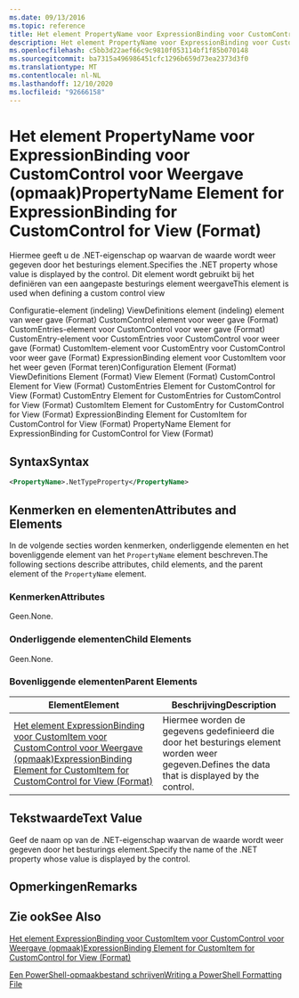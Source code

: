 ```yaml
---
ms.date: 09/13/2016
ms.topic: reference
title: Het element PropertyName voor ExpressionBinding voor CustomControl voor Weergave (opmaak)
description: Het element PropertyName voor ExpressionBinding voor CustomControl voor Weergave (opmaak)
ms.openlocfilehash: c5bb3d22aef66c9c9810f053114bf1f85b070148
ms.sourcegitcommit: ba7315a496986451cfc1296b659d73ea2373d3f0
ms.translationtype: MT
ms.contentlocale: nl-NL
ms.lasthandoff: 12/10/2020
ms.locfileid: "92666158"
---
```

# <a name="propertyname-element-for-expressionbinding-for-customcontrol-for-view-format"></a><span data-ttu-id="f42cd-103">Het element PropertyName voor ExpressionBinding voor CustomControl voor Weergave (opmaak)</span><span class="sxs-lookup"><span data-stu-id="f42cd-103">PropertyName Element for ExpressionBinding for CustomControl for View (Format)</span></span>

<span data-ttu-id="f42cd-104">Hiermee geeft u de .NET-eigenschap op waarvan de waarde wordt weer gegeven door het besturings element.</span><span class="sxs-lookup"><span data-stu-id="f42cd-104">Specifies the .NET property whose value is displayed by the control.</span></span> <span data-ttu-id="f42cd-105">Dit element wordt gebruikt bij het definiëren van een aangepaste besturings element weergave</span><span class="sxs-lookup"><span data-stu-id="f42cd-105">This element is used when defining a custom control view</span></span>

<span data-ttu-id="f42cd-106">Configuratie-element (indeling) ViewDefinitions element (indeling) element van weer gave (Format) CustomControl element voor weer gave (Format) CustomEntries-element voor CustomControl voor weer gave (Format) CustomEntry-element voor CustomEntries voor CustomControl voor weer gave (Format) CustomItem-element voor CustomEntry voor CustomControl voor weer gave (Format) ExpressionBinding element voor CustomItem voor het weer geven (Format teren)</span><span class="sxs-lookup"><span data-stu-id="f42cd-106">Configuration Element (Format) ViewDefinitions Element (Format) View Element (Format) CustomControl Element for View (Format) CustomEntries Element for CustomControl for View (Format) CustomEntry Element for CustomEntries for CustomControl for View (Format) CustomItem Element for CustomEntry for CustomControl for View (Format) ExpressionBinding Element for CustomItem for CustomControl for View (Format) PropertyName Element for ExpressionBinding for CustomControl for View (Format)</span></span>

## <a name="syntax"></a><span data-ttu-id="f42cd-107">Syntax</span><span class="sxs-lookup"><span data-stu-id="f42cd-107">Syntax</span></span>

```xml
<PropertyName>.NetTypeProperty</PropertyName>
```

## <a name="attributes-and-elements"></a><span data-ttu-id="f42cd-108">Kenmerken en elementen</span><span class="sxs-lookup"><span data-stu-id="f42cd-108">Attributes and Elements</span></span>

<span data-ttu-id="f42cd-109">In de volgende secties worden kenmerken, onderliggende elementen en het bovenliggende element van het `PropertyName` element beschreven.</span><span class="sxs-lookup"><span data-stu-id="f42cd-109">The following sections describe attributes, child elements, and the parent element of the `PropertyName` element.</span></span>

### <a name="attributes"></a><span data-ttu-id="f42cd-110">Kenmerken</span><span class="sxs-lookup"><span data-stu-id="f42cd-110">Attributes</span></span>

<span data-ttu-id="f42cd-111">Geen.</span><span class="sxs-lookup"><span data-stu-id="f42cd-111">None.</span></span>

### <a name="child-elements"></a><span data-ttu-id="f42cd-112">Onderliggende elementen</span><span class="sxs-lookup"><span data-stu-id="f42cd-112">Child Elements</span></span>

<span data-ttu-id="f42cd-113">Geen.</span><span class="sxs-lookup"><span data-stu-id="f42cd-113">None.</span></span>

### <a name="parent-elements"></a><span data-ttu-id="f42cd-114">Bovenliggende elementen</span><span class="sxs-lookup"><span data-stu-id="f42cd-114">Parent Elements</span></span>

|<span data-ttu-id="f42cd-115">Element</span><span class="sxs-lookup"><span data-stu-id="f42cd-115">Element</span></span>|<span data-ttu-id="f42cd-116">Beschrijving</span><span class="sxs-lookup"><span data-stu-id="f42cd-116">Description</span></span>|
|-------------|-----------------|
|[<span data-ttu-id="f42cd-117">Het element ExpressionBinding voor CustomItem voor CustomControl voor Weergave (opmaak)</span><span class="sxs-lookup"><span data-stu-id="f42cd-117">ExpressionBinding Element for CustomItem for CustomControl for View (Format)</span></span>](./expressionbinding-element-for-customitem-for-customcontrol-for-view-format.md)|<span data-ttu-id="f42cd-118">Hiermee worden de gegevens gedefinieerd die door het besturings element worden weer gegeven.</span><span class="sxs-lookup"><span data-stu-id="f42cd-118">Defines the data that is displayed by the control.</span></span>|

## <a name="text-value"></a><span data-ttu-id="f42cd-119">Tekstwaarde</span><span class="sxs-lookup"><span data-stu-id="f42cd-119">Text Value</span></span>

<span data-ttu-id="f42cd-120">Geef de naam op van de .NET-eigenschap waarvan de waarde wordt weer gegeven door het besturings element.</span><span class="sxs-lookup"><span data-stu-id="f42cd-120">Specify the name of the .NET property whose value is displayed by the control.</span></span>

## <a name="remarks"></a><span data-ttu-id="f42cd-121">Opmerkingen</span><span class="sxs-lookup"><span data-stu-id="f42cd-121">Remarks</span></span>

## <a name="see-also"></a><span data-ttu-id="f42cd-122">Zie ook</span><span class="sxs-lookup"><span data-stu-id="f42cd-122">See Also</span></span>

[<span data-ttu-id="f42cd-123">Het element ExpressionBinding voor CustomItem voor CustomControl voor Weergave (opmaak)</span><span class="sxs-lookup"><span data-stu-id="f42cd-123">ExpressionBinding Element for CustomItem for CustomControl for View (Format)</span></span>](./expressionbinding-element-for-customitem-for-customcontrol-for-view-format.md)

[<span data-ttu-id="f42cd-124">Een PowerShell-opmaakbestand schrijven</span><span class="sxs-lookup"><span data-stu-id="f42cd-124">Writing a PowerShell Formatting File</span></span>](./writing-a-powershell-formatting-file.md)
